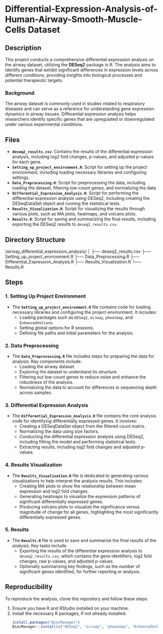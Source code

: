 # Differential-Expression-Analysis-of-Human-Airway-Smooth-Muscle-Cells Dataset

## Description
This project conducts a comprehensive differential expression analysis on the airway dataset, utilizing the **DESeq2** package in R. The analysis aims to identify genes that exhibit significant differences in expression levels across different conditions, providing insights into biological processes and potential therapeutic targets.

### Background
The airway dataset is commonly used in studies related to respiratory diseases and can serve as a reference for understanding gene expression dynamics in airway tissues. Differential expression analysis helps researchers identify specific genes that are upregulated or downregulated under various experimental conditions.

## Files
- **`deseq2_results.csv`**: Contains the results of the differential expression analysis, including log2 fold changes, p-values, and adjusted p-values for each gene.
- **`Setting_up_project_environment.R`**: Script for setting up the project environment, including loading necessary libraries and configuring settings.
- **`Data_Preprocessing.R`**: Script for preprocessing the data, including loading the dataset, filtering low-count genes, and normalizing the data.
- **`Differential_Expression_Analysis.R`**: Script for performing the differential expression analysis using DESeq2, including creating the DESeqDataSet object and running the statistical tests.
- **`Results_Visualization.R`**: Script for visualizing the results through various plots, such as MA plots, heatmaps, and volcano plots.
- **`Results.R`**: Script for saving and summarizing the final results, including exporting the DESeq2 results to `deseq2_results.csv`.

## Directory Structure
/airway_differential_expression_analysis/ │ ├── deseq2_results.csv ├── Setting_up_project_environment.R ├── Data_Preprocessing.R ├── Differential_Expression_Analysis.R ├── Results_Visualization.R └── Results.R


## Steps

### 1. Setting Up Project Environment
- The **`Setting_up_project_environment.R`** file contains code for loading necessary libraries and configuring the project environment. It includes:
  - Loading packages such as `DESeq2`, `airway`, `pheatmap`, and `EnhancedVolcano`.
  - Setting global options for R sessions.
  - Defining file paths and initial parameters for the analysis.

### 2. Data Preprocessing
- The **`Data_Preprocessing.R`** file includes steps for preparing the data for analysis. Key components include:
  - Loading the airway dataset.
  - Exploring the dataset to understand its structure.
  - Filtering out low-count genes to reduce noise and enhance the robustness of the analysis.
  - Normalizing the data to account for differences in sequencing depth across samples.

### 3. Differential Expression Analysis
- The **`Differential_Expression_Analysis.R`** file contains the core analysis code for identifying differentially expressed genes. It involves:
  - Creating a DESeqDataSet object from the filtered count matrix.
  - Normalizing the data using size factors.
  - Conducting the differential expression analysis using DESeq2, including fitting the model and performing statistical tests.
  - Extracting results, including log2 fold changes and adjusted p-values.

### 4. Results Visualization
- The **`Results_Visualization.R`** file is dedicated to generating various visualizations to help interpret the analysis results. This includes:
  - Creating MA plots to show the relationship between mean expression and log2 fold changes.
  - Generating heatmaps to visualize the expression patterns of significant differentially expressed genes.
  - Producing volcano plots to visualize the significance versus magnitude of change for all genes, highlighting the most significantly differentially expressed genes.

### 5. Results
- The **`Results.R`** file is used to save and summarize the final results of the analysis. Key tasks include:
  - Exporting the results of the differential expression analysis to `deseq2_results.csv`, which contains the gene identifiers, log2 fold changes, raw p-values, and adjusted p-values.
  - Optionally summarizing key findings, such as the number of significant genes identified, for further reporting or analysis.

## Reproducibility
To reproduce the analysis, clone this repository and follow these steps:

1. Ensure you have R and RStudio installed on your machine.
2. Install the necessary R packages, if not already installed:
   ```R
   install.packages("BiocManager")
   BiocManager::install(c("DESeq2", "airway", "pheatmap", "EnhancedVolcano"))

